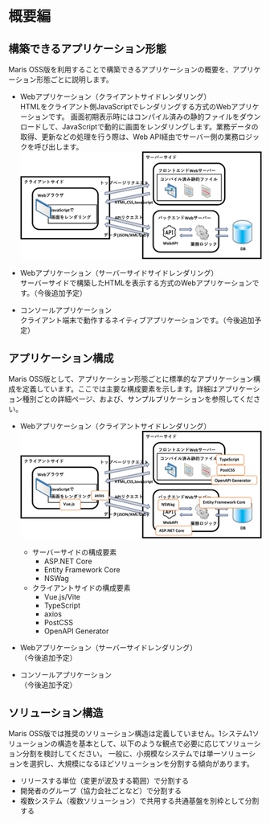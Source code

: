 # 概要編

## 構築できるアプリケーション形態

Maris OSS版を利用することで構築できるアプリケーションの概要を、アプリケーション形態ごとに説明します。

- Webアプリケーション（クライアントサイドレンダリング）  
  HTMLをクライアント側JavaScriptでレンダリングする方式のWebアプリケーションです。
  画面初期表示時にはコンパイル済みの静的ファイルをダウンロードして、JavaScriptで動的に画面をレンダリングします。業務データの取得、更新などの処理を行う際は、Web API経由でサーバー側の業務ロジックを呼び出します。
![image](../../images/app-architecture/overview/CSR.png)

- Webアプリケーション（サーバーサイドサイドレンダリング）  
  サーバーサイドで構築したHTMLを表示する方式のWebアプリケーションです。（今後追加予定）

- コンソールアプリケーション  
  クライアント端末で動作するネイティブアプリケーションです。（今後追加予定）
  
## アプリケーション構成

Maris OSS版として、アプリケーション形態ごとに標準的なアプリケーション構成を定義しています。ここでは主要な構成要素を示します。詳細はアプリケーション種別ごとの詳細ページ、および、サンプルプリケーションを参照してください。

- Webアプリケーション（クライアントサイドレンダリング）
![image](../../images/app-architecture/overview/CSRMaris.png)

    - サーバーサイドの構成要素
        - ASP.NET Core
        - Entity Framework Core
        - NSWag
    - クライアントサイドの構成要素
        - Vue.js/Vite
        - TypeScript
        - axios
        - PostCSS
        - OpenAPI Generator

- Webアプリケーション（サーバーサイドレンダリング）  
  （今後追加予定）

- コンソールアプリケーション  
  （今後追加予定）

## ソリューション構造

Maris OSS版では推奨のソリューション構造は定義していません。1システム1ソリューションの構造を基本として、以下のような観点で必要に応じてソリューション分割を検討してください。
一般に、小規模なシステムでは単一ソリューションを選択し、大規模になるほどソリューションを分割する傾向があります。

- リリースする単位（変更が波及する範囲）で分割する
- 開発者のグループ（協力会社ごとなど）で分割する
- 複数システム（複数ソリューション）で共用する共通基盤を別枠として分割する
